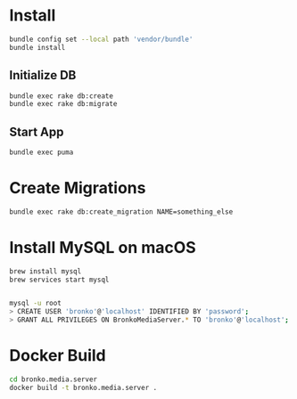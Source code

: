 # Install

```bash
bundle config set --local path 'vendor/bundle'
bundle install
```

## Initialize DB

```bash
bundle exec rake db:create
bundle exec rake db:migrate
```

## Start App

```bash
bundle exec puma
```

# Create Migrations

```bash
bundle exec rake db:create_migration NAME=something_else
```

# Install MySQL on macOS

```bash
brew install mysql
brew services start mysql


mysql -u root
> CREATE USER 'bronko'@'localhost' IDENTIFIED BY 'password';
> GRANT ALL PRIVILEGES ON BronkoMediaServer.* TO 'bronko'@'localhost';
```

# Docker Build

```bash
cd bronko.media.server
docker build -t bronko.media.server .
```
